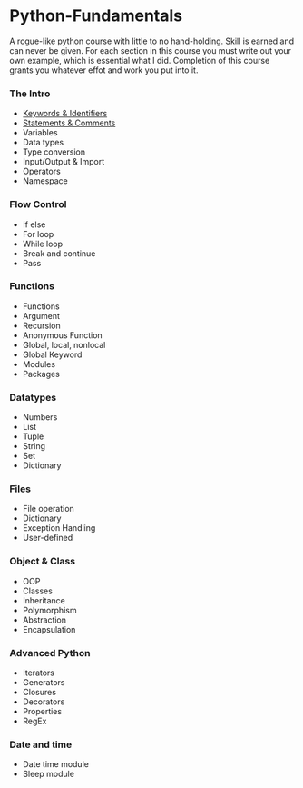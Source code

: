 # Python-Fundamentals
A rogue-like python course with little to no hand-holding. 
Skill is earned and can never be given. 
For each section in this course you must write out your own example, which is essential what I did.
Completion of this course grants you whatever effot and work you put into it.

### The Intro 
- [Keywords & Identifiers](https://colab.research.google.com/drive/1jWtjwGHGr1R09e__vrzTQZw_-J02E4hK?usp=sharing) 
- [Statements & Comments](https://colab.research.google.com/drive/1Vmr3-do-RsdTGcqTBCqa9xz9p9jDxgxe?usp=sharing)
- Variables
- Data types
- Type conversion
- Input/Output & Import
- Operators
- Namespace
### Flow Control
- If else
- For loop
- While loop
- Break and continue
- Pass
### Functions
- Functions
- Argument
- Recursion
- Anonymous Function
- Global, local, nonlocal
- Global Keyword
- Modules
- Packages
### Datatypes
- Numbers
- List
- Tuple
- String
- Set
- Dictionary
### Files
- File operation
- Dictionary
- Exception Handling
- User-defined
### Object & Class
- OOP
- Classes
- Inheritance
- Polymorphism
- Abstraction
- Encapsulation 
### Advanced Python
- Iterators
- Generators
- Closures
- Decorators
- Properties
- RegEx
### Date and time
- Date time module
- Sleep module
